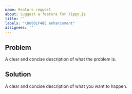 ```yaml
---
name: Feature request
about: Suggest a feature for Tippy.js
title: ''
labels: "\U0001F48E enhancement"
assignees: ''
---
```


## Problem

A clear and concise description of what the problem is.

## Solution

A clear and concise description of what you want to happen.
